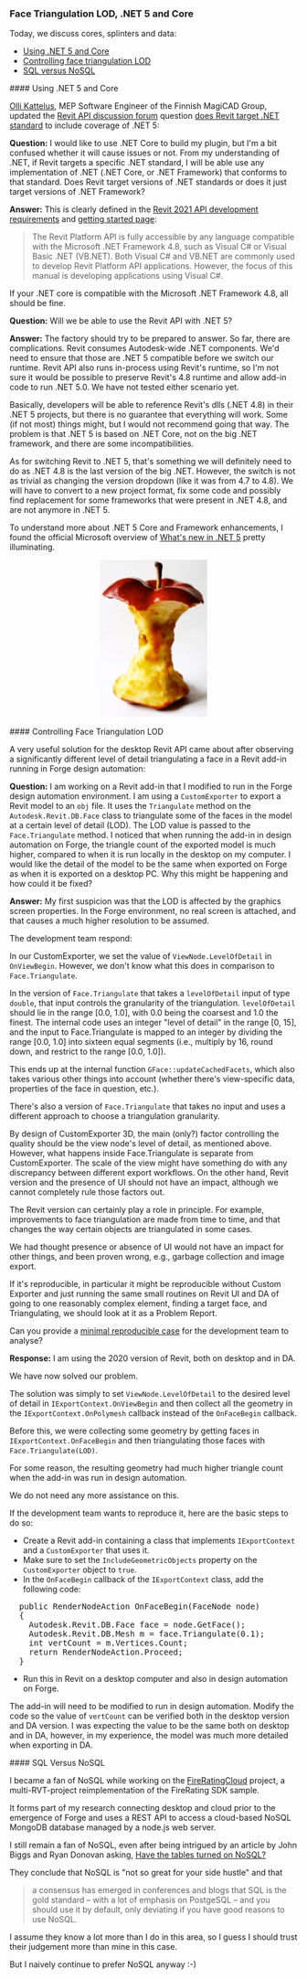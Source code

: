 <head>
<meta http-equiv="Content-Type" content="text/html; charset=utf-8">
<link rel="stylesheet" type="text/css" href="bc.css">
<script src="https://cdn.rawgit.com/google/code-prettify/master/loader/run_prettify.js" type="text/javascript"></script>
</head>

<!---

- .NET Core
  https://autodesk.slack.com/archives/C0SR6NAP8/p1605727684149900
  [Q] Rahul Bhobe 18 Nov 2020 at 20:28
  A question on my AU class page: Will we be able to use the Revit API with .NET 5? Do we have a blog post announcement on this?
  [A] Scott Conover
  We should try to be prepared to answer.  So far, there are complications.  Revit consumes Autodesk wide .NET components.  We'd need to ensure that those are .NET 5 compatible before we switch our runtime.  Revit API also runs in-process using Revit's runtime, so I'm not sure it would be possible to preserve Revit's 4.8 runtime and allow add-in code to run .NET 5.0.   We have not tested either scenario yet.  Any other thoughts @Jan Richter or others on this thread?
  [A] Jan Richter
  Basically, they will be able to reference Revit's dlls (.NET 4.8) in their .NET 5 projects, but there is no guarantee that everything will work. Some (if not most) things might, but I would not recommend going that way. The problem is that .NET 5 is based on .NET Core, not on the big .NET framework, and there are some incompatibilities.
  As for switching Revit to .NET 5, that's something we will definitely need to do as .NET 4.8 is the last version of the big .NET. However, the switch is not as trivial as changing the version dropdown (like it was from 4.7 to 4.8). We will have to convert to a new project format, fix some code and possibly find replacement for some frameworks that were present in .NET 4.8, but are not anymore in .NET 5. (edited)
  https://forums.autodesk.com/t5/revit-api-forum/does-revit-target-net-standard/m-p/10021984
  [Q] Will we be able to use the Revit API with .NET 5?
  [A] The factory should try to be prepared to answer. So far, there are complications. Revit consumes Autodesk-wide .NET components. We'd need to ensure that those are .NET 5 compatible before we switch our runtime. Revit API also runs in-process using Revit's runtime, so I'm not sure it would be possible to preserve Revit's 4.8 runtime and allow add-in code to run .NET 5.0. We have not tested either scenario yet.
  Basically, developers will be able to reference Revit's dlls (.NET 4.8) in their .NET 5 projects, but there is no guarantee that everything will work. Some (if not most) things might, but I would not recommend going that way. The problem is that .NET 5 is based on .NET Core, not on the big .NET framework, and there are some incompatibilities.
  As for switching Revit to .NET 5, that's something we will definitely need to do as .NET 4.8 is the last version of the big .NET. However, the switch is not as trivial as changing the version dropdown (like it was from 4.7 to 4.8). We will have to convert to a new project format, fix some code and possibly find replacement for some frameworks that were present in .NET 4.8, but are not anymore in .NET 5.

- Controlling triangulation LOD
  8307 [Level of detail in Revit addin in design automation]
  https://forge.zendesk.com/agent/tickets/8307

- I was and still remain a fan of NoSQl, even after being intrigued by and reading an article by John Biggs and Ryan Donovan asking,
  [Have the tables turned on NoSQL?](https://stackoverflow.blog/2021/01/14/have-the-tables-turned-on-nosql) and concluding that
  NoSQL is "not so great for your side hustle" and that "a consensus has emerged in conferences and blogs that SQL is the gold
  standard &ndash; with a lot of emphasis on PostgeSQL &ndash; and you should use it by default, only deviating if you have
  good reasons to use NoSQL." I assume they know a lot more than I do in that area, so I guess I should trust their judgement
  more than mine in this case.

twitter:

 the #RevitAPI @AutodeskForge @AutodeskRevit #bim #DynamoBim #ForgeDevCon 

Today, we discuss cores, splinters and data
&ndash; Using .NET 5 and Core
&ndash; Controlling face triangulation LOD
&ndash; SQL versus NoSQL...

linkedin:

#bim #DynamoBim #ForgeDevCon #Revit #API #IFC #SDK #AI #VisualStudio #Autodesk #AEC #adsk

the [Revit API discussion forum](http://forums.autodesk.com/t5/revit-api-forum/bd-p/160) thread

<center>
<img src="img/" alt="" title="" width="600"/>
<p style="font-size: 80%; font-style:italic"></p>
<p style="font-size: 80%; font-style:italic">
<a href=""></a>
</p>
</center>

-->

### Face Triangulation LOD, .NET 5 and Core

Today, we discuss cores, splinters and data:

- [Using .NET 5 and Core](#2)
- [Controlling face triangulation LOD](#3)
- [SQL versus NoSQL](#4)

####<a name="2"></a> Using .NET 5 and Core

[Olli Kattelus](https://forums.autodesk.com/t5/user/viewprofilepage/user-id/774564), MEP Software Engineer of the Finnish MagiCAD Group,
updated the [Revit API discussion forum](http://forums.autodesk.com/t5/revit-api-forum/bd-p/160) 
question [does Revit target .NET standard](https://forums.autodesk.com/t5/revit-api-forum/does-revit-target-net-standard/m-p/10021984) to
include coverage of .NET 5:

**Question:** I would like to use .NET Core to build my plugin, but I'm a bit confused whether it will cause issues or not.
From my understanding of .NET, if Revit targets a specific .NET standard, I will be able use any implementation of .NET (.NET Core, or .NET Framework) that conforms to that standard.
Does Revit target versions of .NET standards or does it just target versions of .NET Framework?

**Answer:** This is clearly defined in
the [Revit 2021 API development requirements](https://help.autodesk.com/view/RVT/2021/ENU/?guid=Revit_API_Revit_API_Developers_Guide_Introduction_Getting_Started_Welcome_to_the_Revit_Platform_API_Development_Requirements_html)
and [getting started page](https://help.autodesk.com/view/RVT/2021/ENU/?guid=Revit_API_Revit_API_Developers_Guide_Introduction_Getting_Started_html):

> The Revit Platform API is fully accessible by any language compatible with the Microsoft .NET Framework 4.8, such as Visual C# or Visual Basic .NET (VB.NET). Both Visual C# and VB.NET are commonly used to develop Revit Platform API applications. However, the focus of this manual is developing applications using Visual C#.

If your .NET core is compatible with the Microsoft .NET Framework 4.8, all should be fine.

**Question:** Will we be able to use the Revit API with .NET 5?

**Answer:** The factory should try to be prepared to answer.
So far, there are complications. Revit consumes Autodesk-wide .NET components.
We'd need to ensure that those are .NET 5 compatible before we switch our runtime.
Revit API also runs in-process using Revit's runtime, so I'm not sure it would be possible to preserve Revit's 4.8 runtime and allow add-in code to run .NET 5.0.
We have not tested either scenario yet.

Basically, developers will be able to reference Revit's dlls (.NET 4.8) in their .NET 5 projects, but there is no guarantee that everything will work.
Some (if not most) things might, but I would not recommend going that way.
The problem is that .NET 5 is based on .NET Core, not on the big .NET framework, and there are some incompatibilities.

As for switching Revit to .NET 5, that's something we will definitely need to do as .NET 4.8 is the last version of the big .NET.
However, the switch is not as trivial as changing the version dropdown (like it was from 4.7 to 4.8).
We will have to convert to a new project format, fix some code and possibly find replacement for some frameworks that were present in .NET 4.8, and are not anymore in .NET 5.

To understand more about .NET 5 Core and Framework enhancements, I found the official Microsoft overview
of [What's new in .NET 5](https://docs.microsoft.com/en-us/dotnet/core/dotnet-five) pretty illuminating.

<center>
<img src="img/apple_core.png" alt="Apple core" title="Apple core" width="188"/> <!-- 376 -->
</center>

####<a name="3"></a> Controlling Face Triangulation LOD

A very useful solution for the desktop Revit API came about after observing a significantly different level of detail triangulating a face in a Revit add-in running in Forge design automation:

**Question:** I am working on a Revit add-in that I modified to run in the Forge design automation environment.
I am using a `CustomExporter` to export a Revit model to an `obj` file.
It uses the `Triangulate` method on the `Autodesk.Revit.DB.Face` class to triangulate some of the faces in the model at a certain level of detail (LOD).
The LOD value is passed to the `Face.Triangulate` method.
I noticed that when running the add-in in design automation on Forge, the triangle count of the exported model is much higher, compared to when it is run locally in the desktop on my computer.
I would like the detail of the model to be the same when exported on Forge as when it is exported on a desktop PC. 
Why this might be happening and how could it be fixed?


**Answer:** My first suspicion was that the LOD is affected by the graphics screen properties.
In the Forge environment, no real screen is attached, and that causes a much higher resolution to be assumed.

The development team respond:

In our CustomExporter, we set the value of `ViewNode.LevelOfDetail` in `OnViewBegin`.
However, we don't know what this does in comparison to `Face.Triangulate`.

In the version of `Face.Triangulate` that takes a `levelOfDetail` input of type `double`, that input controls the granularity of the triangulation.
`levelOfDetail` should lie in the range [0.0, 1.0], with 0.0 being the coarsest and 1.0 the finest.
The internal code uses an integer "level of detail" in the range [0, 15], and the input to Face.Triangulate is mapped to an integer by dividing the range [0.0, 1.0] into sixteen equal segments (i.e., multiply by 16, round down, and restrict to the range [0.0, 1.0]).

This ends up at the internal function `GFace::updateCachedFacets`, which also takes various other things into account (whether there's view-specific data, properties of the face in question, etc.). 

There's also a version of `Face.Triangulate` that takes no input and uses a different approach to choose a triangulation granularity.

By design of CustomExporter 3D, the main (only?) factor controlling the quality should be the view node's level of detail, as mentioned above.
However, what happens inside Face.Triangulate is separate from CustomExporter.
The scale of the view might have something do with any discrepancy between different export workflows.
On the other hand, Revit version and the presence of UI should not have an impact, although we cannot completely rule those factors out.

The Revit version can certainly play a role in principle.
For example, improvements to face triangulation are made from time to time, and that changes the way certain objects are triangulated in some cases.

We had thought presence or absence of UI would not have an impact for other things, and been proven wrong, e.g., garbage collection and image export.

If it's reproducible, in particular it might be reproducible without Custom Exporter and just running the same small routines on Revit UI and DA of going to one reasonably complex element, finding a target face, and Triangulating, we should look at it as a Problem Report.

Can you provide
a [minimal reproducible case](https://thebuildingcoder.typepad.com/blog/about-the-author.html#1b) for
the development team to analyse?

**Response:** I am using the 2020 version of Revit, both on desktop and in DA.

We have now solved our problem.

The solution was simply to set `ViewNode.LevelOfDetail` to the desired level of detail in `IExportContext.OnViewBegin` and then collect all the geometry in the `IExportContext.OnPolymesh` callback instead of the `OnFaceBegin` callback.

Before this, we were collecting some geometry by getting faces in `IExportContext.OnFaceBegin` and then triangulating those faces with `Face.Triangulate(LOD)`.

For some reason, the resulting geometry had much higher triangle count when the add-in was run in design automation.

We do not need any more assistance on this.

If the development team wants to reproduce it, here are the basic steps to do so:

- Create a Revit add-in containing a class that implements `IExportContext` and a `CustomExporter` that uses it.
- Make sure to set the `IncludeGeometricObjects` property on the `CustomExporter` object to `true`.
- In the `OnFaceBegin` callback of the `IExportContext` class, add the following code:
<pre class="code">
  public RenderNodeAction OnFaceBegin(FaceNode node)
  {
    Autodesk.Revit.DB.Face face = node.GetFace();
    Autodesk.Revit.DB.Mesh m = face.Triangulate(0.1);
    int vertCount = m.Vertices.Count;
    return RenderNodeAction.Proceed;
  }
</pre>
- Run this in Revit on a desktop computer and also in design automation on Forge.

The add-in will need to be modified to run in design automation.
Modify the code so the value of `vertCount` can be verified both in the desktop version and DA version.
I was expecting the value to be the same both on desktop and in DA, however, in my experience, the model was much more detailed when exporting in DA.

####<a name="4"></a> SQL Versus NoSQL

I became a fan of NoSQL while working on
the [FireRatingCloud](https://github.com/jeremytammik/FireRatingCloud) project,
a multi-RVT-project reimplementation of the FireRating SDK sample.

It forms part of my research connecting desktop and cloud prior to the emergence of Forge and uses a REST API to access a cloud-based NoSQL MongoDB database managed by a node.js web server.

I still remain a fan of NoSQL, even after being intrigued by an article by John Biggs and Ryan Donovan asking,
[Have the tables turned on NoSQL?](https://stackoverflow.blog/2021/01/14/have-the-tables-turned-on-nosql)

They conclude that NoSQL is "not so great for your side hustle" and that 

> a consensus has emerged in conferences and blogs that SQL is the gold standard 
&ndash; with a lot of emphasis on PostgeSQL &ndash; and you should use it by default,
only deviating if you have good reasons to use NoSQL.

I assume they know a lot more than I do in this area, so I guess I should trust their judgement more than mine in this case.

But I naively continue to prefer NoSQL anyway :-)

